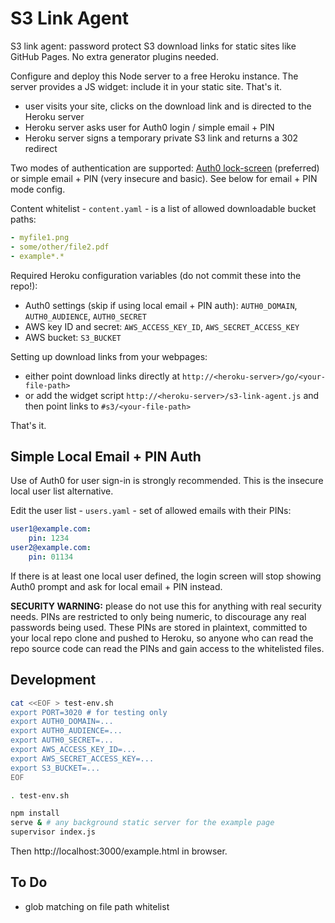 # S3 Link Agent

S3 link agent: password protect S3 download links for static sites like GitHub Pages. No extra generator plugins needed.

Configure and deploy this Node server to a free Heroku instance. The server provides a JS widget: include it in your static site. That's it.

* user visits your site, clicks on the download link and is directed to the Heroku server
* Heroku server asks user for Auth0 login / simple email + PIN
* Heroku server signs a temporary private S3 link and returns a 302 redirect

Two modes of authentication are supported: [Auth0 lock-screen](https://auth0.com/docs/libraries/lock) (preferred) or simple email + PIN (very insecure and basic). See below for email + PIN mode config.

Content whitelist - `content.yaml` - is a list of allowed downloadable bucket paths:

```yaml
- myfile1.png
- some/other/file2.pdf
- example*.*
```

Required Heroku configuration variables (do not commit these into the repo!):

- Auth0 settings (skip if using local email + PIN auth): `AUTH0_DOMAIN`, `AUTH0_AUDIENCE`, `AUTH0_SECRET`
- AWS key ID and secret: `AWS_ACCESS_KEY_ID`, `AWS_SECRET_ACCESS_KEY`
- AWS bucket: `S3_BUCKET`

Setting up download links from your webpages:

* either point download links directly at `http://<heroku-server>/go/<your-file-path>`
* or add the widget script `http://<heroku-server>/s3-link-agent.js` and then point links to `#s3/<your-file-path>`

That's it.

## Simple Local Email + PIN Auth

Use of Auth0 for user sign-in is strongly recommended. This is the insecure local user list alternative.

Edit the user list - `users.yaml` - set of allowed emails with their PINs:

```yaml
user1@example.com:
    pin: 1234
user2@example.com:
    pin: 01134
```

If there is at least one local user defined, the login screen will stop showing Auth0 prompt and ask for local email + PIN instead.

**SECURITY WARNING:** please do not use this for anything with real security needs. PINs are restricted to only being numeric, to discourage any real passwords being used. These PINs are stored in plaintext, committed to your local repo clone and pushed to Heroku, so anyone who can read the repo source code can read the PINs and gain access to the whitelisted files.

## Development

```sh
cat <<EOF > test-env.sh
export PORT=3020 # for testing only
export AUTH0_DOMAIN=...
export AUTH0_AUDIENCE=...
export AUTH0_SECRET=...
export AWS_ACCESS_KEY_ID=...
export AWS_SECRET_ACCESS_KEY=...
export S3_BUCKET=...
EOF

. test-env.sh

npm install
serve & # any background static server for the example page
supervisor index.js
```

Then http://localhost:3000/example.html in browser.

## To Do

- glob matching on file path whitelist
